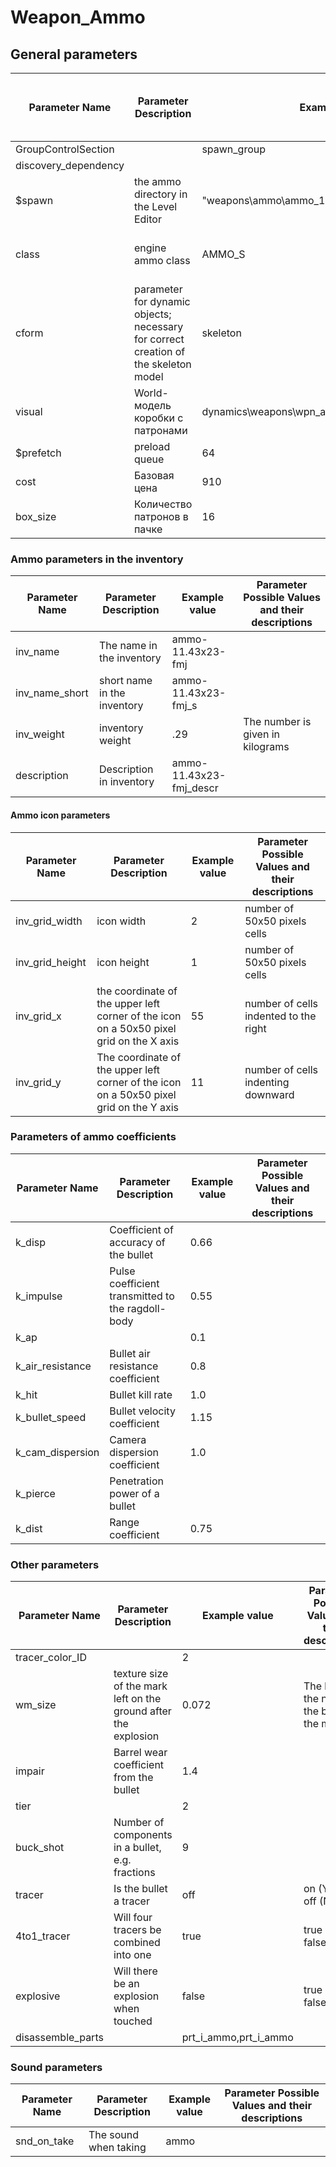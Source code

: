 # Weapon_Ammo

## General parameters
| Parameter Name | Parameter Description | Example value | Parameter Possible Values and their descriptions |
---|---|---|---|
| GroupControlSection |  | spawn_group |  |
| discovery_dependency |  |  |  |
| $spawn | the ammo directory in the Level Editor | "weapons\ammo\ammo_11.43x23_hydro" |  |
| class | engine ammo class | AMMO_S | AMMO_S - S_VOG25 - S_OG7B - S_M209 |
| cform | parameter for dynamic objects; necessary for correct creation of the skeleton model | skeleton |  |
| visual | World-модель коробки с патронами | dynamics\weapons\wpn_ammo\ammo_1143x23_fmj.ogf | Specifies the path to the file |
| $prefetch | preload queue | 64 |  |
| cost | Базовая цена | 910 | Specified in numbers |
| box_size | Количество патронов в пачке | 16 | Specified in numbers |

### Ammo parameters in the inventory
| Parameter Name | Parameter Description | Example value | Parameter Possible Values and their descriptions |
---|---|---|---|
| inv_name | The name in the inventory | ammo-11.43x23-fmj |  |
| inv_name_short | short name in the inventory | ammo-11.43x23-fmj_s |  |
| inv_weight | inventory weight | .29 | The number is given in kilograms |
| description | Description in inventory | ammo-11.43x23-fmj_descr |  |

#### Ammo icon parameters
| Parameter Name | Parameter Description | Example value | Parameter Possible Values and their descriptions |
---|---|---|---|
| inv_grid_width | icon width | 2 | number of 50x50 pixels cells |
| inv_grid_height | icon height | 1 | number of 50x50 pixels cells |
| inv_grid_x | the coordinate of the upper left corner of the icon on a 50x50 pixel grid on the X axis | 55 | number of cells indented to the right |
| inv_grid_y | The coordinate of the upper left corner of the icon on a 50x50 pixel grid on the Y axis | 11 | number of cells indenting downward |

### Parameters of ammo coefficients
| Parameter Name | Parameter Description | Example value | Parameter Possible Values and their descriptions |
---|---|---|---|
| k_disp | Coefficient of accuracy of the bullet | 0.66 |  |
| k_impulse | Pulse coefficient transmitted to the ragdoll-body | 0.55 |  |
| k_ap |  | 0.1 |  |
| k_air_resistance | Bullet air resistance coefficient | 0.8 |  |
| k_hit	 | Bullet kill rate | 1.0 |  |
| k_bullet_speed | Bullet velocity coefficient | 1.15 |  |
| k_cam_dispersion | Camera dispersion coefficient | 1.0 |  |
| k_pierce | Penetration power of a bullet |  |  |
| k_dist | Range coefficient | 0.75 |  |

### Other parameters
| Parameter Name | Parameter Description | Example value | Parameter Possible Values and their descriptions |
---|---|---|---|
| tracer_color_ID |  | 2 |  |
| wm_size | texture size of the mark left on the ground after the explosion | 0.072 | The bigger the number, the bigger the mark |
| impair | Barrel wear coefficient from the bullet | 1.4 |  |
| tier |  | 2 |  |
| buck_shot | Number of components in a bullet, e.g. fractions | 9 |  |
| tracer | Is the bullet a tracer | off | on (Yes) - off (No) |
| 4to1_tracer | Will four tracers be combined into one | true | true (yes) - false (no) |
| explosive | Will there be an explosion when touched | false | true (yes) - false (no) |
| disassemble_parts |  | prt_i_ammo,prt_i_ammo |  |

### Sound parameters
| Parameter Name | Parameter Description | Example value | Parameter Possible Values and their descriptions |
---|---|---|---|
| snd_on_take | The sound when taking | ammo |  |